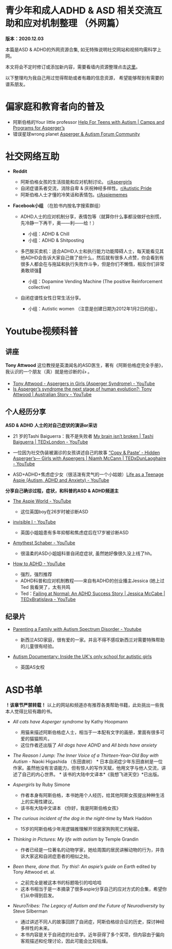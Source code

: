 青少年和成人ADHD & ASD 相关交流互助和应对机制整理 （外网篇）
====
**版本：2020.12.03**

本篇是ASD & ADHD的外网资源合集, 如无特殊说明社交网站和视频均需科学上网。

本文将会不定时修订或添加新内容，需要看墙内资源整理点击[这里](https://github.com/inimicalself/neurodivergent_resourcesCN/blob/master/ND_resourcesCN.md)。

以下整理均为我自己用过觉得帮助或者有趣的信息资源， 希望能够帮到有需要的谱系朋友。

# **偏家庭和教育者向的普及**
* 阿斯伯格的Your little professor [Help For Teens with Autism | Camps and Programs for Asperger’s](https://www.yourlittleprofessor.com/)
* 错误星球wrong planet [Asperger & Autism Forum Community](https://wrongplanet.net/)

# **社交网络互助**
* **Reddit**
	* 阿斯伯格女孩的生活技能和应对机制讨论。 [r/Aspergirls](https://www.reddit.com/r/aspergirls/)
	* 自闭症谱系者交流，消除自卑 & 庆祝神经多样性。[r/Autistic Pride](https://www.reddit.com/r/AutisticPride/)
	* 阿斯伯格人士才懂的冷笑话和表情包。[r/Aspiememes](https://www.reddit.com/r/aspiememes/)

* **Facebook小组**
（在脸书内按名字搜索群组）
	* ADHD人士的应对机制分享，表情包等（就算你什么事都没做好也别慌，先冷静一下再干，奥——利——给！）
		* 小组：ADHD & Chill
		* 小组：ADHD & Shitposting
		
	* 多巴胺买卖机：适合ADHD人士和执行能力功能障碍人士，每天能看见其他ADHD会告诉大家自己做了些什么，然后就有很多人点赞，你会看到有很多人都会在与拖延和执行失败作斗争，但是你们不懒惰，相反你们非常勇敢顽强💪
		* 小组：Dopamine Vending Machine (The positive Reinforcement collective)	
		
	* 自闭症谱性女性日常生活分享。
		* 小组：Autistic women （注意是创建日期为2012年1月2日的组）。
		
# **Youtube视频科普**
## 讲座
**Tony Attwood**
这位教授是英澳闻名的ASD医生，著有《阿斯伯格症完全手册》，我认识的一个朋友（真）就是他诊断的👍 。
*  [Tony Attwood - Aspergers in Girls (Asperger Syndrome) - YouTube](https://www.youtube.com/watch?v=wfOHnt4PMFo&t=548s)
*  [Is Asperger’s syndrome the next stage of human evolution?: Tony Attwood | Australian Story - YouTube](https://www.youtube.com/watch?v=vdQDvLXLqiM)

## 个人经历分享
 **ASD & ADHD 人士的对自己症状的演讲or采访**
* 21 岁的Tashi Baiguerra：我不是失败者 [My brain isn’t broken | Tashi Baiguerra | TEDxLondon - YouTube](https://www.youtube.com/watch?v=D8j1fcQiyBU) 
		
* 一位因为社交伪装被漏诊的女孩讲述自己的故事 [“Copy & Paste’ - Hidden Asperger’s— Girls with Aspergers | Niamh McCann | TEDxDunLaoghaire - YouTube](https://www.youtube.com/watch?v=QY2ctCuTWPw&t=30s)

* ASD+ADHD+焦虑症少女（很活泼有灵气的一个小姑娘）[Life as a Teenage Aspie (Autism, ADHD and Anxiety) - YouTube](https://www.youtube.com/watch?v=D4Hapmm9YiY) 
	
**分享自己确诊过程，症状，和科普的ASD & ADHD频道主**
*  [The Aspie World - YouTube](https://www.youtube.com/user/AspieWorld1)
	*  这位英国boy在26岁时被诊断ASD 

* [invisible I - YouTube](https://www.youtube.com/channel/UC2_a05o1pW4fr9SzlyMv8OA)
	* 英国小姐姐患有多年抑郁和焦虑症后在17岁被诊断ASD 
	
* [Amythest Schaber - YouTube](https://www.youtube.com/user/neurowonderful)
	* 很温柔的ASD小姐姐科普自闭症症状, 虽然她好像很久没上线了hh。

* [How to ADHD - YouTube](https://www.youtube.com/channel/UC-nPM1_kSZf91ZGkcgy_95Q)
	* 强烈，强烈推荐
	* ADHD科普和应对机制教程——来自有ADHD的创业播主Jessica (她上过Ted 我看哭了，太有共鸣  
	* Ted：[Failing at Normal: An ADHD Success Story | Jessica McCabe | TEDxBratislava - YouTube](https://www.youtube.com/watch?v=JiwZQNYlGQI)

## 纪录片

* [Parenting a Family with Autism Spectrum Disorder - Youtube](https://www.youtube.com/watch?v=uBWCY0yF_5g)
	* 新西兰ASD家庭，很有爱的一家。并且不得不感叹新西兰对需要特殊帮助的儿童很有经验。
	
* [Autism Documentary: Inside the UK's only school for autistic girls](https://www.youtube.com/watch?v=Iy3jYIqRIJg)
	* 英国AS女校
		
# **ASD书单**
**！该章节严禁转载！**
以上的网站和频道亦有推荐各类帮助书籍，此处挑出一些我本人觉得比较有趣的书。

 * *All cats have Asperger syndrome* by Kathy Hoopmann
	* 用猫来描述阿斯伯格症人士，相当于一本配有文字的画册，里面有很多可爱的猫猫照片。
	* 这位作者还出版了 *All dogs have ADHD*  and *All birds have anxiety*
	
 * *The Reason I Jump: The Inner Voice of a Thirteen-Year-Old Boy with Autism* -  Naoki Higashida （东田直树）
		* 日本自闭症少年东田直树是一位作家。虽然他没有言语能力，但有惊人的写作天赋，他用文字与他人交流，讲述了自己的内心世界。
		* 该书的大陆中文译本*《我想飞进天空》*已出版。
		
* *Aspergirls* by Ruby Simone 
	* 作者本身有阿斯伯格，本书她用个人经历，给其他阿斯女孩提出种种生活上的实用性建议。
	* 该书有大陆中文译本 《你好，我是阿斯伯格女孩》

* *The curious incident of the dog in the night-time*  by Mark Haddon
	* 15岁的阿斯伯格少年用逻辑推理解开邻居家狗狗死亡的秘密。
	
* *Thinking in Pictures: My life with autism* by Temple Grandin
	* 作者已经是一位著名的动物学家，她给周围的居民讲解动物的行为，并告诉大家这和自闭症患者的相似之处。
	
* *Been there, done that. Try this!: An aspie’s guide on Earth* edited by Tony Attwood et. al. 
	* 之前完全是被这本书的标题吸引的哈哈哈
	* 这本书相当于是一本摘录了很多aspie分享自己的应对方式的合集，希望你们从中得到启发。

* *NeuroTribes: The Legacy of Autism and the Future of Neurodiversity* by  Steve Silberman
	* 通过讲述不同人的故事回顾了自闭症，阿斯伯格综合征的历史，探讨神经多样性的未来。
	* 本书内容是关于自闭症的社会学。近年获得了多个奖项，但内容由于偏向客观描述和伦理讨论，因此可能会比较枯燥。
	
